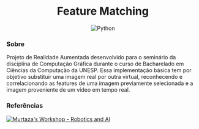 <h1 align="center">Feature Matching</h1>
<p align="center"><img src="https://img.shields.io/badge/python-3670A0?style=for-the-badge&logo=python&logoColor=ffdd54" alt="Python" /></p>

<h3>Sobre</h3>
<p>Projeto de Realidade Aumentada desenvolvido para o seminário da disciplina de Computação Gráfica durante o curso de Bacharelado em Ciências da Computação da UNESP. Essa implementação básica tem por objetivo substituir uma imagem real por outra virtual, reconhecendo e correlacionando as features de uma imagem previamente selecionada e a imagem proveniente de um vídeo em tempo real.</p>

<h3>Referências</h3>
<a href="https://www.youtube.com/c/MurtazasWorkshopRoboticsandAI"><img src="https://img.shields.io/badge/YouTube-FF0000?style=for-the-badge&logo=youtube&logoColor=white" alt="Murtaza's Workshop - Robotics and AI" /></a>
